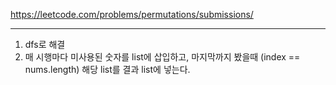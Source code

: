https://leetcode.com/problems/permutations/submissions/

---
1. dfs로 해결 
2. 매 시행마다 미사용된 숫자를 list에 삽입하고, 마지막까지 봤을때 (index == nums.length) 해당 list를 결과 list에 넣는다. 

